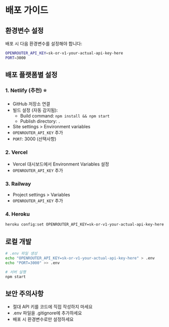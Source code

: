 # 배포 가이드

## 환경변수 설정

배포 시 다음 환경변수를 설정해야 합니다:

```bash
OPENROUTER_API_KEY=sk-or-v1-your-actual-api-key-here
PORT=3000
```

## 배포 플랫폼별 설정

### 1. Netlify (추천) ⭐
- GitHub 저장소 연결
- 빌드 설정 (자동 감지됨):
  - Build command: `npm install && npm start`
  - Publish directory: `.`
- Site settings > Environment variables
- `OPENROUTER_API_KEY` 추가
- `PORT`: 3000 (선택사항)

### 2. Vercel
- Vercel 대시보드에서 Environment Variables 설정
- `OPENROUTER_API_KEY` 추가

### 3. Railway
- Project settings > Variables
- `OPENROUTER_API_KEY` 추가

### 4. Heroku
```bash
heroku config:set OPENROUTER_API_KEY=sk-or-v1-your-actual-api-key-here
```

## 로컬 개발
```bash
# .env 파일 생성
echo "OPENROUTER_API_KEY=sk-or-v1-your-actual-api-key-here" > .env
echo "PORT=3000" >> .env

# 서버 실행
npm start
```

## 보안 주의사항
- 절대 API 키를 코드에 직접 작성하지 마세요
- .env 파일을 .gitignore에 추가하세요
- 배포 시 환경변수로만 설정하세요
